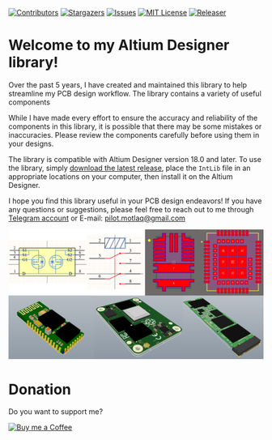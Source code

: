 <!-- PROJECT SHIELDS -->
[![Contributors][contributors-shield]][contributors-url] 
[![Stargazers][stars-shield]][stars-url]
[![Issues][issues-shield]][issues-url]
[![MIT License][license-shield]][license-url]
[![Releaser](https://github.com/SMotlaq/altium-library/actions/workflows/releaser.yml/badge.svg)](https://github.com/SMotlaq/altium-library/actions/workflows/releaser.yml)
<!-- [![Forks][forks-shield]][forks-url] -->

# Welcome to my Altium Designer library!

Over the past 5 years, I have created and maintained this library to help streamline my PCB design workflow. The library contains a variety of useful components

While I have made every effort to ensure the accuracy and reliability of the components in this library, it is possible that there may be some mistakes or inaccuracies. Please review the components carefully before using them in your designs.

The library is compatible with Altium Designer version 18.0 and later. To use the library, simply [download the latest release](https://github.com/SMotlaq/altium-library/releases/), place the ```IntLib``` file in an appropriate locations on your computer, then install it on the Altium Designer.

I hope you find this library useful in your PCB design endeavors! If you have any questions or suggestions, please feel free to reach out to me through [Telegram account](https://t.me/S_Motlaq) or E-mail: pilot.motlaq@gmail.com

<div align="center">
  <p> <img src="img.png?raw=true "Overview"" width="800"> </p>  
</div>


# Donation

Do you want to support me?

<p align="left">
  <a href="http://smotlaq.ir/LQgQF">
  <img src="https://raw.githubusercontent.com/SMotlaq/LoRa/master/bmc.png" width="200" alt="Buy me a Coffee"/>
  </a>
</p>

<!-- MARKDOWN LINKS & IMAGES -->
<!-- https://www.markdownguide.org/basic-syntax/#reference-style-links -->
[contributors-shield]: https://img.shields.io/github/contributors/SMotlaq/altium-library.svg?style=for-the-badge
[contributors-url]: https://github.com/SMotlaq/altium-library/graphs/contributors
[forks-shield]: https://img.shields.io/github/forks/SMotlaq/altium-library.svg?style=for-the-badge
[forks-url]: https://github.com/SMotlaq/altium-library/network/members
[stars-shield]: https://img.shields.io/github/stars/SMotlaq/altium-library.svg?style=for-the-badge
[stars-url]: https://github.com/SMotlaq/altium-library/stargazers
[issues-shield]: https://img.shields.io/github/issues/SMotlaq/altium-library.svg?style=for-the-badge
[issues-url]: https://github.com/SMotlaq/altium-library/issues
[license-shield]: https://img.shields.io/github/license/SMotlaq/altium-library.svg?style=for-the-badge
[license-url]: https://github.com/SMotlaq/altium-library/blob/master/LICENSE.txt


